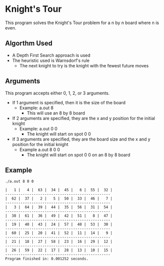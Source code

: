 # Knight's Tour

This program solves the Knight's Tour problem for a n by n board where n is even.

## Algorthm Used

* A Depth First Search approach is used
* The heuristic used is Warnsdorf's rule
  * The next knight to try is the knight with the fewest future moves

## Arguments

This program accepts either 0, 1, 2, or 3 arguments.

* If 1 argument is specified, then it is the size of the board
  * Example: a.out 8
    * This will use an 8 by 8 board
* If 2 arguments are specified, they are the x and y position for the initial knight
  * Example: a.out 0 0
    * The knight will start on spot 0 0
* If 3 arguments are specified, they are the board size and the x and y position for the initial knight
  * Example a.out 8 0 0
    * The knight will start on spot 0 0 on an 8 by 8 board

## Example
```
./a.out 8 0 0
```

```
|   1 |   4 |  63 |  34 |  45 |   6 |  55 |  32 | 
------------------------------------------------
|  62 |  37 |   2 |   5 |  50 |  33 |  46 |   7 | 
------------------------------------------------
|   3 |  64 |  39 |  44 |  35 |  56 |  31 |  54 | 
------------------------------------------------
|  38 |  61 |  36 |  49 |  42 |  51 |   8 |  47 | 
------------------------------------------------
|  19 |  40 |  43 |  24 |  57 |  48 |  53 |  30 | 
------------------------------------------------
|  60 |  25 |  20 |  41 |  52 |  11 |  14 |   9 | 
------------------------------------------------
|  21 |  18 |  27 |  58 |  23 |  16 |  29 |  12 | 
------------------------------------------------
|  26 |  59 |  22 |  17 |  28 |  13 |  10 |  15 | 
------------------------------------------------
Program finished in: 0.001252 seconds.
```